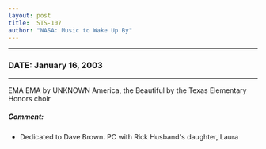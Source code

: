 ```yaml
---
layout: post
title:  STS-107
author: "NASA: Music to Wake Up By"
---
```


----
### DATE: January 16, 2003
----
EMA EMA by UNKNOWN
America, the Beautiful by the Texas Elementary Honors choir

##### Comment:
* Dedicated to Dave Brown. PC
with Rick Husband's daughter, Laura
